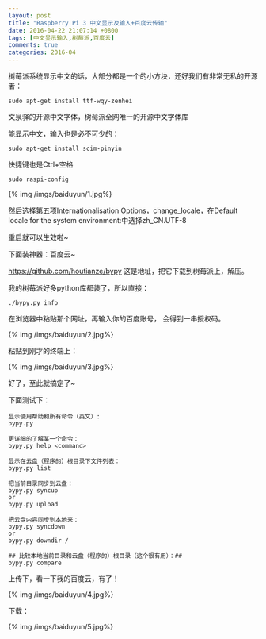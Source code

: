```yaml
---
layout: post
title: "Raspberry Pi 3 中文显示及输入+百度云传输"
date: 2016-04-22 21:07:14 +0800
tags: [中文显示输入,树莓派,百度云]
comments: true
categories: 2016-04
---
```

树莓派系统显示中文的话，大部分都是一个的小方块，还好我们有非常无私的开源者：
```
sudo apt-get install ttf-wqy-zenhei
```
文泉驿的开源中文字体，树莓派全网唯一的开源中文字体库

能显示中文，输入也是必不可少的：<!--more-->
```
sudo apt-get install scim-pinyin
```
快捷键也是Ctrl+空格
```
sudo raspi-config
```

{% img /imgs/baiduyun/1.jpg%}  


然后选择第五项Internationalisation Options，change_locale，在Default locale for the system environment:中选择zh_CN.UTF-8

重启就可以生效啦~

下面装神器：百度云~

https://github.com/houtianze/bypy
这是地址，把它下载到树莓派上，解压。


我的树莓派好多python库都装了，所以直接：
```
./bypy.py info
```

在浏览器中粘贴那个网址，再输入你的百度账号，
会得到一串授权码。

{% img /imgs/baiduyun/2.jpg%}  

粘贴到刚才的终端上：

{% img /imgs/baiduyun/3.jpg%}  

好了，至此就搞定了~

下面测试下：
```
显示使用帮助和所有命令（英文）: 
bypy.py 

更详细的了解某一个命令： 
bypy.py help <command> 

显示在云盘（程序的）根目录下文件列表： 
bypy.py list 

把当前目录同步到云盘： 
bypy.py syncup 
or 
bypy.py upload 

把云盘内容同步到本地来： 
bypy.py syncdown 
or 
bypy.py downdir / 

## 比较本地当前目录和云盘（程序的）根目录（这个很有用）：## 
bypy.py compare
```



上传下，看一下我的百度云，有了！
  
{% img /imgs/baiduyun/4.jpg%} 

下载：

{% img /imgs/baiduyun/5.jpg%} 
 